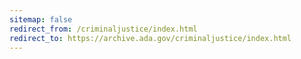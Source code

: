 ```yaml
---
sitemap: false 
redirect_from: /criminaljustice/index.html 
redirect_to: https://archive.ada.gov/criminaljustice/index.html 
---
```

